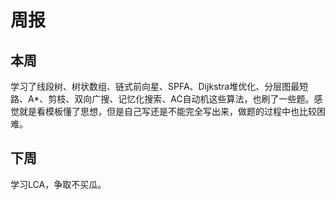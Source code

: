 # 周报 
## 本周
学习了线段树、树状数组、链式前向星、SPFA、Dijkstra堆优化、分层图最短路、A*、剪枝、双向广搜、记忆化搜索、AC自动机这些算法，也刷了一些题。感觉就是看模板懂了思想，但是自己写还是不能完全写出来，做题的过程中也比较困难。
## 下周
学习LCA，争取不买瓜。
